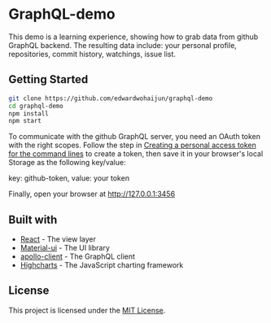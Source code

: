 # GraphQL-demo

This demo is a learning experience, showing how to grab data from github GraphQL backend. The resulting data include: your personal profile, repositories, commit history, watchings, issue list.

## Getting Started

```bash
git clone https://github.com/edwardwohaijun/graphql-demo
cd graphql-demo
npm install
npm start
```
To communicate with the github GraphQL server, you need an OAuth token with the right scopes. Follow the step in [Creating a personal access token for the command lines](https://help.github.com/articles/creating-a-personal-access-token-for-the-command-line/) to create a token, then save it in your browser's local Storage as the following key/value:

key: github-token, value: your token

Finally, open your browser at http://127.0.0.1:3456

## Built with

* [React](https://github.com/facebook/react) - The view layer
* [Material-ui](https://github.com/callemall/material-ui) - The UI library
* [apollo-client](https://github.com/apollographql/apollo-client) - The GraphQL client
* [Highcharts](https://github.com/highcharts/highcharts) - The JavaScript charting framework

## License

This project is licensed under the [MIT License](/LICENSE.md).
